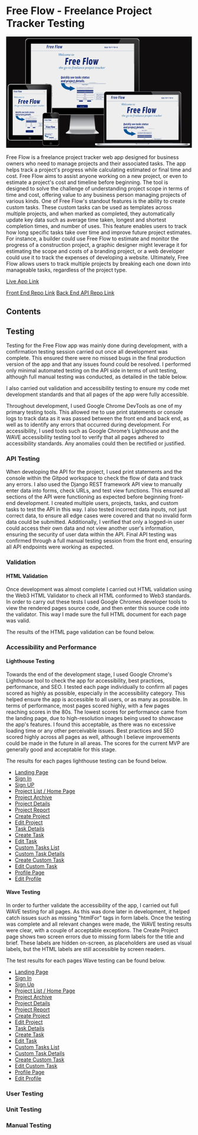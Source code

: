 # Free Flow - Freelance Project Tracker Testing


![Responsive Image](/docmedia/design/responsive.png)


Free Flow is a freelance project tracker web app designed for business owners who need to manage projects and their associated tasks.
The app helps track a project's progress while calculating estimated or final time and cost. Free Flow aims to assist anyone working on a new project, or even to estimate a project's cost and timeline before beginning. The tool is designed to solve the challenge of understanding project scope in terms of time and cost, offering value to any business person managing projects of various kinds.
One of Free Flow's standout features is the ability to create custom tasks. These custom tasks can be used as templates across multiple projects, and when marked as completed, they automatically update key data such as average time taken, longest and shortest completion times, and number of uses. This feature enables users to track how long specific tasks take over time and improve future project estimates.
For instance, a builder could use Free Flow to estimate and monitor the progress of a construction project, a graphic designer might leverage it for estimating the scope and costs of a branding project, or a web developer could use it to track the expenses of developing a website.
Ultimately, Free Flow allows users to track multiple projects by breaking each one down into manageable tasks, regardless of the project type.

[Live App Link](https://freeflow-app-3695609defd0.herokuapp.com/)

[Front End Repo Link](https://github.com/KyleMardell/freeflow-app)
[Back End API Repo Link](https://github.com/KyleMardell/freeflow-api)

## Contents

## Testing
Testing for the Free Flow app was mainly done during development, with a confirmation testing session carried out once all development was complete. This ensured there were no missed bugs in the final production version of the app and that any issues found could be resolved. I performed only minimal automated testing on the API side in terms of unit testing, although full manual testing was conducted, as detailed in the table below.

I also carried out validation and accessibility testing to ensure my code met development standards and that all pages of the app were fully accessible.

Throughout development, I used Google Chrome DevTools as one of my primary testing tools. This allowed me to use print statements or console logs to track data as it was passed between the front end and back end, as well as to identify any errors that occurred during development. For accessibility, I used tools such as Google Chrome’s Lighthouse and the WAVE accessibility testing tool to verify that all pages adhered to accessibility standards. Any anomalies could then be rectified or justified.

### API Testing
When developing the API for the project, I used print statements and the console within the Gitpod workspace to check the flow of data and track any errors. I also used the Django REST framework API view to manually enter data into forms, check URLs, and test view functions. This ensured all sections of the API were functioning as expected before beginning front-end development.
I created multiple users, projects, tasks, and custom tasks to test the API in this way. I also tested incorrect data inputs, not just correct data, to ensure all edge cases were covered and that no invalid form data could be submitted. Additionally, I verified that only a logged-in user could access their own data and not view another user's information, ensuring the security of user data within the API.
Final API testing was confirmed through a full manual testing session from the front end, ensuring all API endpoints were working as expected.

### Validation

#### HTML Validation
Once development was almost complete I carried out HTML validation using the Web3 HTML Validator to check all HTML conformed to Web3 standards. In order to carry out these tests I used Google Chromes developer tools to view the rendered pages source code, and then enter this source code into the validator. This way I made sure the full HTML document for each page was valid.

The results of the HTML page validation can be found below.

### Accessibility and Performance

#### Lighthouse Testing

Towards the end of the development stage, I used Google Chrome's Lighthouse tool to check the app for accessibility, best practices, performance, and SEO. I tested each page individually to confirm all pages scored as highly as possible, especially in the accessibility category. This helped ensure the app is accessible to all users, or as many as possible.
In terms of performance, most pages scored highly, with a few pages reaching scores in the 80s. The lowest scores for performance came from the landing page, due to high-resolution images being used to showcase the app's features. I found this acceptable, as there was no excessive loading time or any other perceivable issues.
Best practices and SEO scored highly across all pages as well, although I believe improvements could be made in the future in all areas. The scores for the current MVP are generally good and acceptable for this stage.

The results for each pages lighthouse testing can be found below.

- [Landing Page](/docmedia/testing/lighthouse-landing.png)
- [Sign In](/docmedia/testing/lighthouse-signin.png)
- [Sign UP](/docmedia/testing/lighthouse-signup.png)
- [Project List / Home Page](/docmedia/testing/lighthouse-home.png)
- [Project Archive]()
- [Project Details](/docmedia/testing/lighthouse-project.png)
- [Project Report](/docmedia/testing/lighthouse-report.png)
- [Create Project](/docmedia/testing/lighthouse-create-project.png)
- [Edit Project](/docmedia/testing/lighthouse-edit-project.png)
- [Task Details](/docmedia/testing/lighthouse-task.png)
- [Create Task](/docmedia/testing/lighthouse-create-task.png)
- [Edit Task](/docmedia/testing/lighthouse-edit-task.png)
- [Custom Tasks List](/docmedia/testing/lighthouse-custom-tasks-list.png)
- [Custom Task Details](/docmedia/testing/lighthouse-custom-task.png)
- [Create Custom Task](/docmedia/testing/lighthouse-create-custom-task.png)
- [Edit Custom Task](/docmedia/testing/lighthouse-edit-custom-task.png)
- [Profile Page](/docmedia/testing/lighthouse-profile.png)
- [Edit Profile](/docmedia/testing/lighthouse-profile-edit.png)


#### Wave Testing
In order to further validate the accessibility of the app, I carried out full WAVE testing for all pages. As this was done later in development, it helped catch issues such as missing "htmlFor" tags in form labels. Once the testing was complete and all relevant changes were made, the WAVE testing results were clear, with a couple of acceptable exceptions.
The Create Project page shows two screen errors due to missing form labels for the title and brief. These labels are hidden on-screen, as placeholders are used as visual labels, but the HTML labels are still accessible by screen readers.

The test results for each pages Wave testing can be found below.
- [Landing Page](/docmedia/testing/wave-home-details.png)
- [Sign In](/docmedia/testing/wave-signin-details.png)
- [Sign Up](/docmedia/testing/wave-signup-details.png)
- [Project List / Home Page](/docmedia/testing/wave-project-list.png)
- [Project Archive](/docmedia/testing/wave-archive.png)
- [Project Details](/docmedia/testing/wave-project-page.png)
- [Project Report]()
- [Create Project](/docmedia/testing/wave-create-project.png)
- [Edit Project](/docmedia/testing/wave-project-edit.png)
- [Task Details]()
- [Create Task]()
- [Edit Task]()
- [Custom Tasks List]()
- [Custom Task Details]()
- [Create Custom Task]()
- [Edit Custom Task]()
- [Profile Page]()
- [Edit Profile]()

### User Testing

### Unit Testing

### Manual Testing